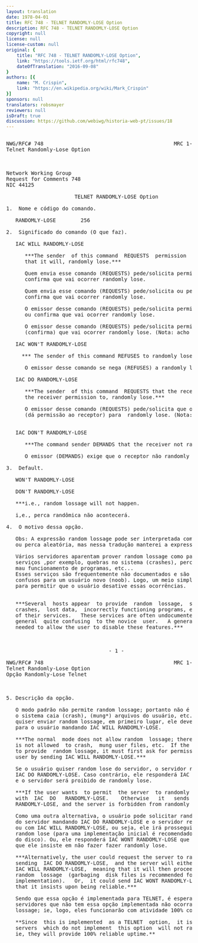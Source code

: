 ```yaml
---
layout: translation
date: 1978-04-01
title: RFC 748 - TELNET RANDOMLY-LOSE Option
description: RFC 748 - TELNET RANDOMLY-LOSE Option
copyright: null
license: null
license-custom: null
original: {
    title: "RFC 748 - TELNET RANDOMLY-LOSE Option",
    link: "https://tools.ietf.org/html/rfc748",
    dateOfTranslation: "2016-09-08"
}
authors: [{
    name: "M. Crispin",
    link: "https://en.wikipedia.org/wiki/Mark_Crispin"
}]
sponsors: null
translators: robsmayer
reviewers: null
isDraft: true
discussion: https://github.com/webiwg/historia-web-pt/issues/18
---
```


<pre>

NWG/RFC# 748                                          MRC 1-APR-78 44125
Telnet Randomly-Lose Option



Network Working Group                                         M. Crispin
Request for Comments 748                                           SU-AI
NIC 44125                                                   1 April 1978

                      TELNET RANDOMLY-LOSE Option

1.  Nome e código do comando.

   RANDOMLY-LOSE        256

2.  Significado do comando (O que faz).

   IAC WILL RANDOMLY-LOSE

      ***The sender  of this command  REQUESTS  permission  to, or confirms
      that it will, randomly lose.***
      
      Quem envia esse comando (REQUESTS) pede/solicita permissão para randomly lose ou
      confirma que vai ocorrer randomly lose.
      
      Quem envia esse comando (REQUESTS) pede/solicita ou permissão ou
      confirma que vai ocorrer randomly lose.
      
      O emissor desse comando (REQUESTS) pede/solicita permissão 
      ou confirma que vai ocorrer randomly lose.
      
      O emissor desse comando (REQUESTS) pede/solicita permissão
      (confirma) que vai ocorrer randomly lose. (Nota: acho que é a melhor opção)

   IAC WON'T RANDOMLY-LOSE

     *** The sender of this command REFUSES to randomly lose.
      
      O emissor desse comando se nega (REFUSES) a randomly lose.

   IAC DO RANDOMLY-LOSE

      ***The sender  of this command  REQUESTS that the receiver, or grants
      the receiver permission to, randomly lose.***
      
      O emissor desse comando (REQUESTS) pede/solicita que o receptor
      (dá permissão ao receptor) para  randomly lose. (Nota: não gostei dessa tradução)
        

   IAC DON'T RANDOMLY-LOSE

      ***The command sender DEMANDS that the receiver not randomly lose.
      
      O emissor (DEMANDS) exige que o receptor não randomly lose.

3.  Default.

   WON'T RANDOMLY-LOSE

   DON'T RANDOMLY-LOSE

   ***i.e., random lossage will not happen.
   
   i,e., perca randômica não acontecerá.

4.  O motivo dessa opção.

   Obs: A expressão random lossage pode ser interpretada como perca randômica
   ou perca aleatória, mas nessa tradução manterei a expressão original.
   
   Vários servidores aparentam prover random lossage como parte do seus
   serviços ,por exemplo, quebras no sistema (crashes), perca de dados,
   mau funcionamento de programas, etc... 
   Esses serviços são frequentemente não documentados e são em geral 
   confusos para um usuário novo (noob). Logo, um meio simples é necessário 
   para permitir que o usuário desative essas ocorrências.
   
   
   ***Several  hosts appear  to provide  random  lossage,  such  as  system
   crashes,  lost data,  incorrectly functioning programs, etc., as part
   of their services.   These services are often undocumented and are in
   general  quite confusing  to the novice  user.   A general  means  is
   needed to allow the user to disable these features.***



                                 - 1 -

NWG/RFC# 748                                          MRC 1-APR-78 44125
Telnet Randomly-Lose Option
Opção Randomly-Lose Telnet



5. Descrição da opção.
   
   O modo padrão não permite random lossage; portanto não é permitido que
   o sistema caia (crash), (mung*) arquivos do usuário, etc. Se o sevidor
   quiser enviar random lossage, em primeiro lugar, ele deve pedir permisão
   para o usuário mandando IAC WILL RANDOMLY-LOSE.
   
   ***The normal  mode does not allow random  lossage; therefore the system
   is not allowed  to crash,  mung user files, etc.  If the server wants
   to provide  random lossage, it must first ask for permission from the
   user by sending IAC WILL RANDOMLY-LOSE.***

   Se o usuário quiser random lose do servidor, o servidor responderá 
   IAC DO RANDOMLY-LOSE. Caso contrário, ele responderá IAC DONT RANDOMLY-LOSE
   e o servidor será proibido de randomly lose.
   
   ***If the user wants  to permit  the server  to randomly lose, it replys
   with  IAC  DO   RANDOMLY-LOSE.    Otherwise   it   sends   IAC   DONT
   RANDOMLY-LOSE, and the server is forbidden from randomly losing.***
   
   Como uma outra alternativa, o usuário pode solicitar random lossage
   do servidor mandando IAC DO RANDOMLY-LOSE e o servidor responderá
   ou com IAC WILL RANDOMLY-LOSE, ou seja, ele irá prosseguir fazendo 
   random lose (para uma implementação inicial é recomendado apagar arquivos
   do disco). Ou, ele responderá IAC WONT RANDOMLY-LOSE que significa 
   que ele insiste em não fazer fazer randomly lose.

   ***Alternatively, the user could request the server to randomly lose, by
   sending  IAC DO RANDOMLY-LOSE,  and the server will either reply with
   IAC WILL RANDOMLY-LOSE,  meaning that it will then proceed to do some
   random  lossage  (garbaging  disk files is recommended for an initial
   implementation).   Or,  it could send IAC WONT RANDOMLY-LOSE, meaning
   that it insists upon being reliable.***
   
   Sendo que essa opção é implementada para TELNET, é esperado que em 
   servidores que não tem essa opção implementada não ocorra random 
   lossage; ie, logo, eles funcionarão com atividade 100% confiável. 

   **Since  this is implemented  as a TELNET  option,  it is expected that
   servers  which do not implement  this option  will not randomly lose;
   ie, they will provide 100% reliable uptime.**
</pre>
